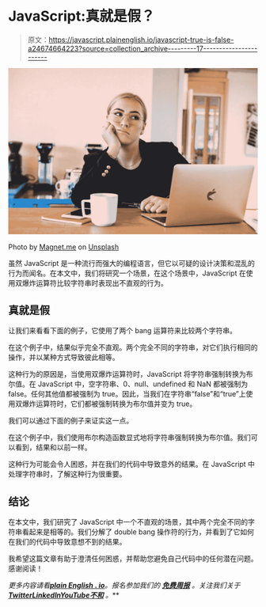 # JavaScript:真就是假？

> 原文：<https://javascript.plainenglish.io/javascript-true-is-false-a24674664223?source=collection_archive---------17----------------------->

![](img/9b0fd6a0b3c38bf832a12a68fb6f9e50.png)

Photo by [Magnet.me](https://unsplash.com/@magnetme?utm_source=medium&utm_medium=referral) on [Unsplash](https://unsplash.com?utm_source=medium&utm_medium=referral)

虽然 JavaScript 是一种流行而强大的编程语言，但它以可疑的设计决策和混乱的行为而闻名。在本文中，我们将研究一个场景，在这个场景中，JavaScript 在使用双爆炸运算符比较字符串时表现出不直观的行为。

## 真就是假

让我们来看看下面的例子，它使用了两个 bang 运算符来比较两个字符串。

在这个例子中，结果似乎完全不直观。两个完全不同的字符串，对它们执行相同的操作，并以某种方式导致彼此相等。

这种行为的原因是，当使用双爆炸运算符时，JavaScript 将字符串强制转换为布尔值。在 JavaScript 中，空字符串、0、null、undefined 和 NaN 都被强制为 false。任何其他值都被强制为 true。因此，当我们在字符串“false”和“true”上使用双爆炸运算符时，它们都被强制转换为布尔值并变为 true。

我们可以通过下面的例子来证实这一点。

在这个例子中，我们使用布尔构造函数显式地将字符串强制转换为布尔值。我们可以看到，结果和以前一样。

这种行为可能会令人困惑，并在我们的代码中导致意外的结果。在 JavaScript 中处理字符串时，了解这种行为很重要。

## 结论

在本文中，我们研究了 JavaScript 中一个不直观的场景，其中两个完全不同的字符串看起来是相等的。我们分解了 double bang 操作符的行为，并看到了它如何在我们的代码中导致意想不到的结果。

我希望这篇文章有助于澄清任何困惑，并帮助您避免自己代码中的任何潜在问题。感谢阅读！

*更多内容请看*[***plain English . io***](https://plainenglish.io/)*。报名参加我们的* [***免费周报***](http://newsletter.plainenglish.io/) *。关注我们关于*[***Twitter***](https://twitter.com/inPlainEngHQ)[***LinkedIn***](https://www.linkedin.com/company/inplainenglish/)*[***YouTube***](https://www.youtube.com/channel/UCtipWUghju290NWcn8jhyAw)*[***不和***](https://discord.gg/GtDtUAvyhW) *。***